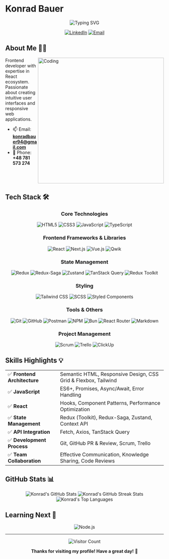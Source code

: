 # Konrad Bauer

<div align="center">
  
  ![Typing SVG](https://readme-typing-svg.herokuapp.com?font=Fira+Code&pause=1000&width=435&lines=Frontend+Developer;React+Specialist;Passionate+about+clean+code)
  
  [![LinkedIn](https://img.shields.io/badge/LinkedIn-%230077B5.svg?style=for-the-badge&logo=linkedin&logoColor=white)](https://www.linkedin.com/in/konrad-bauer/)
  [![Email](https://img.shields.io/badge/Email-D14836?style=for-the-badge&logo=gmail&logoColor=white)](mailto:konradbauer94@gmail.com)
  
</div>

## About Me 👨‍💻

<img align="right" alt="Coding" width="400" src="https://media.giphy.com/media/qgQUggAC3Pfv687qPC/giphy.gif">

Frontend developer with expertise in React ecosystem. Passionate about creating intuitive user interfaces and responsive web applications.

- 📫 Email: **konradbauer94@gmail.com**
- 📱 Phone: **+48 781 573 274**

<br clear="right">

## Tech Stack 🛠️

<div align="center">
  
  ### Core Technologies
  
  ![HTML5](https://img.shields.io/badge/-HTML5-E34F26?style=flat-square&logo=html5&logoColor=white)
  ![CSS3](https://img.shields.io/badge/-CSS3-1572B6?style=flat-square&logo=css3)
  ![JavaScript](https://img.shields.io/badge/-JavaScript-F7DF1E?style=flat-square&logo=javascript&logoColor=black)
  ![TypeScript](https://img.shields.io/badge/-TypeScript-007ACC?style=flat-square&logo=typescript&logoColor=white)
  
  ### Frontend Frameworks & Libraries
  
  ![React](https://img.shields.io/badge/-React-61DAFB?style=flat-square&logo=react&logoColor=black)
  ![Next.js](https://img.shields.io/badge/-Next.js-000000?style=flat-square&logo=next.js&logoColor=white)
  ![Vue.js](https://img.shields.io/badge/-Vue.js-4FC08D?style=flat-square&logo=vue.js&logoColor=white)
  ![Qwik](https://img.shields.io/badge/-Qwik-0083FC?style=flat-square&logoColor=white)
  
  ### State Management
  
  ![Redux](https://img.shields.io/badge/-Redux-764ABC?style=flat-square&logo=redux&logoColor=white)
  ![Redux-Saga](https://img.shields.io/badge/-Redux_Saga-999999?style=flat-square&logo=redux-saga&logoColor=white)
  ![Zustand](https://img.shields.io/badge/-Zustand-007ACC?style=flat-square&logoColor=white)
  ![TanStack Query](https://img.shields.io/badge/-TanStack_Query-FF4154?style=flat-square&logo=react-query&logoColor=white)
  ![Redux Toolkit](https://img.shields.io/badge/-Redux%20Toolkit-764ABC?style=flat-square&logo=redux&logoColor=white)

  
  ### Styling
  
  ![Tailwind CSS](https://img.shields.io/badge/-Tailwind%20CSS-06B6D4?style=flat-square&logo=tailwindcss&logoColor=white)
  ![SCSS](https://img.shields.io/badge/-SCSS-CC6699?style=flat-square&logo=sass&logoColor=white)
  ![Styled Components](https://img.shields.io/badge/-Styled_Components-DB7093?style=flat-square&logo=styled-components&logoColor=white)
  
  ### Tools & Others
  
  ![Git](https://img.shields.io/badge/-Git-F05032?style=flat-square&logo=git&logoColor=white)
  ![GitHub](https://img.shields.io/badge/-GitHub-181717?style=flat-square&logo=github)
  ![Postman](https://img.shields.io/badge/-Postman-FF6C37?style=flat-square&logo=postman&logoColor=white)
  ![NPM](https://img.shields.io/badge/-NPM-CB3837?style=flat-square&logo=npm&logoColor=white)
  ![Bun](https://img.shields.io/badge/-Bun-000000?style=flat-square&logo=bun&logoColor=white)
  ![React Router](https://img.shields.io/badge/-React_Router-CA4245?style=flat-square&logo=react-router&logoColor=white)
  ![Markdown](https://img.shields.io/badge/-Markdown-000000?style=flat-square&logo=markdown&logoColor=white)
  
  ### Project Management
  
  ![Scrum](https://img.shields.io/badge/-Scrum-000000?style=flat-square&logoColor=white)
  ![Trello](https://img.shields.io/badge/-Trello-026AA7?style=flat-square&logo=trello&logoColor=white)
  ![ClickUp](https://img.shields.io/badge/-ClickUp-7B68EE?style=flat-square&logo=clickup&logoColor=white)
  
</div>

## Skills Highlights 💡

<table>
  <tr>
    <td>✅ <strong>Frontend Architecture</strong></td>
    <td>Semantic HTML, Responsive Design, CSS Grid & Flexbox, Tailwind</td>
  </tr>
  <tr>
    <td>✅ <strong>JavaScript</strong></td>
    <td>ES6+, Promises, Async/Await, Error Handling</td>
  </tr>
  <tr>
    <td>✅ <strong>React</strong></td>
    <td>Hooks, Component Patterns, Performance Optimization</td>
  </tr>
  <tr>
    <td>✅ <strong>State Management</strong></td>
    <td>Redux (Toolkit), Redux-Saga, Zustand, Context API</td>
  </tr>
  <tr>
    <td>✅ <strong>API Integration</strong></td>
    <td>Fetch, Axios, TanStack Query</td>
  </tr>
  <tr>
    <td>✅ <strong>Development Process</strong></td>
    <td>Git, GitHub PR & Review, Scrum, Trello</td>
  </tr>
  <tr>
    <td>✅ <strong>Team Collaboration</strong></td>
    <td>Effective Communication, Knowledge Sharing, Code Reviews</td>
  </tr>
</table>

## GitHub Stats 📊

<div align="center">
  
  <img src="https://github-readme-stats.vercel.app/api?username=konradbauer&show_icons=true&theme=react&hide_border=true&bg_color=0D1117" alt="Konrad's GitHub Stats" />
  
  <img src="https://github-readme-streak-stats.herokuapp.com/?user=konradbauer&theme=react&hide_border=true&background=0D1117" alt="Konrad's GitHub Streak Stats" />
  
  <img src="https://github-readme-stats.vercel.app/api/top-langs/?username=konradbauer&langs_count=8&count_private=true&layout=compact&theme=react&hide_border=true&bg_color=0D1117" alt="Konrad's Top Languages" />
  
</div>

## Learning Next 🚀

<div align="center">
  
  ![Node.js](https://img.shields.io/badge/-Node.js-339933?style=for-the-badge&logo=node.js&logoColor=white)
  
</div>

---

<div align="center">
  
  ![Visitor Count](https://profile-counter.glitch.me/konradbauer/count.svg)
  
  **Thanks for visiting my profile! Have a great day!** 👋
  
</div>
